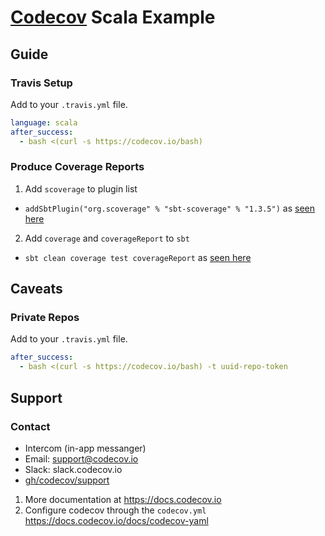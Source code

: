 # [Codecov][1] Scala Example

## Guide
### Travis Setup

Add to your `.travis.yml` file.
```yml
language: scala
after_success:
  - bash <(curl -s https://codecov.io/bash)
```
### Produce Coverage Reports

1. Add `scoverage` to plugin list
  - `addSbtPlugin("org.scoverage" % "sbt-scoverage" % "1.3.5")` as [seen here](https://github.com/codecov/example-scala/blob/master/project/plugins.sbt#L1)
2. Add `coverage` and `coverageReport` to `sbt`
  - `sbt clean coverage test coverageReport` as [seen here](https://github.com/codecov/example-scala/blob/master/.travis.yml#L7)
## Caveats
### Private Repos
Add to your `.travis.yml` file.
```yml
after_success:
  - bash <(curl -s https://codecov.io/bash) -t uuid-repo-token
```
## Support

### Contact
- Intercom (in-app messanger)
- Email: support@codecov.io
- Slack: slack.codecov.io
- [gh/codecov/support](https://github.com/codecov/support)

1. More documentation at https://docs.codecov.io
2. Configure codecov through the `codecov.yml`  https://docs.codecov.io/docs/codecov-yaml



[1]: https://codecov.io/
[2]: https://github.com/codecov/example-php/blob/master/.travis.yml#L15
[3]: https://github.com/codecov/example-php/blob/master/.travis.yml#L18
[4]: https://github.com/codecov/codecov-python
